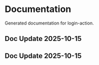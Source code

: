 # Documentation

Generated documentation for login-action.

## Doc Update 2025-10-15

## Doc Update 2025-10-15
